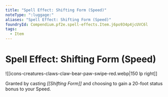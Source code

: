 ```yaml
---
title: "Spell Effect: Shifting Form (Speed)"
noteType: ":luggage:"
aliases: "Spell Effect: Shifting Form (Speed)"
foundryId: Compendium.pf2e.spell-effects.Item.j6po934p4jcUVC6l
tags:
  - Item
---
```


# Spell Effect: Shifting Form (Speed)
![[icons-creatures-claws-claw-bear-paw-swipe-red.webp|150 lp right]]

Granted by casting _[[Shifting Form]]_ and choosing to gain a 20-foot status bonus to your Speed.
